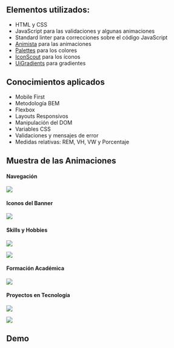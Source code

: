 
## Elementos utilizados:

- HTML y CSS
- JavaScript para las validaciones y algunas animaciones
- Standard linter para correcciones sobre el código JavaScript
- [Animista](https://animista.net/) para las animaciones
- [Palettes](https://palettes.shecodes.io/) para los colores
- [IconScout](https://iconscout.com/) para los íconos
- [UiGradients](https://uigradients.com/#Titanium) para gradientes

## Conocimientos aplicados

- Mobile First
- Metodología BEM
- Flexbox
- Layouts Responsivos
- Manipulación del DOM
- Variables CSS
- Validaciones y mensajes de error
- Medidas relativas: REM, VH, VW y Porcentaje

## Muestra de las Animaciones

#### Navegación

![](https://user-images.githubusercontent.com/64149462/223171435-ce166c7e-d87e-4951-ade0-7f7143f0c680.gif)

#### Iconos del Banner

![](https://user-images.githubusercontent.com/64149462/223171451-951660c1-f74c-4bad-b840-b94168d3505e.gif)

#### Skills y Hobbies

![](https://user-images.githubusercontent.com/64149462/223171453-9e151373-28cb-4a2b-adaf-763f816fe433.gif)

![](https://user-images.githubusercontent.com/64149462/223171458-cc244f3f-df73-49fd-9cb8-97daf48c0e83.gif)

#### Formación Académica

![](https://user-images.githubusercontent.com/64149462/223171463-ae3da925-8a36-49cc-8c87-a955527672cd.gif)


#### Proyectos en Tecnología

![](https://user-images.githubusercontent.com/64149462/223173584-fd1ce8d1-623e-4823-a813-54c50ba8eae0.gif)

![](https://user-images.githubusercontent.com/64149462/223172517-c80f5840-575a-435f-8378-b87027e4aeca.gif)

## Demo

